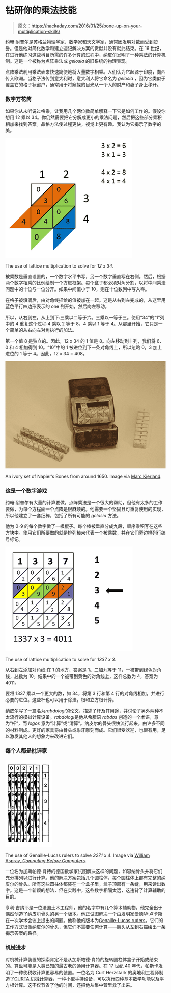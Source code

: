 # 钻研你的乘法技能

> 原文：<https://hackaday.com/2016/01/25/bone-up-on-your-multiplication-skills/>

约翰·耐普尔是苏格兰物理学家、数学家和天文学家，通常因发明对数而受到赞誉。但是他对简化数学和建立速记解决方案的贡献并没有就此结束。在 16 世纪，在进行他练习这些科目所需的许多计算的过程中，纳皮尔发明了一种乘法的计算机制。这是一个被称为点阵乘法或 *gelosia* 的旧系统的物理表现。

点阵乘法利用乘法表来快速简便地将大量数字相乘。人们认为它起源于印度，向西传入欧洲。当格子法传到意大利时，意大利人将它命名为 *gelosia* ，因为它类似于覆盖它的格子状窗户，通常用于将窥探的目光从一个人的财产和妻子身上移开。

### 数字万花筒

如果你从未听说过格乘，让我用几个两位数简单解释一下它是如何工作的。假设你想用 12 乘以 34。你仍然需要把它分解成更小的乘法问题，然后把这些部分乘积相加来找到答案。晶格方法使过程更快，视觉上更有趣。我认为它揭示了数字的美。

![lattice-mult](img/2a5d3ea176f070cc7494366283d1cd7b.png)

The use of lattice multiplication to solve for *12 x 34*.

被乘数是垂直设置的，一个数字水平书写，另一个数字垂直写在右侧。然后，根据两个数字相乘的比例绘制一个方框框架。每个盒子都必须对角分割，以将中间乘法问题中的十位与一位分开。如果中间值小于 10，则在十位数列中写入零。

在格子被填满后，由对角线描绘的值被加在一起。这是从右到左完成的，从这里用蓝色平行四边形表示的 one 列开始，然后向左移动。

所以，从右到左，从上到下:三乘以二等于六。三乘以一等于三。使用“34”的“1”列中的 4 重复这个过程:4 乘以 2 等于 8，4 乘以 1 等于 4。从那里开始，它只是一个简单的从右向左对角执行的加法。

第一个值 8 是独立的。因此，12 x 34 的 1 值是 8。向左移动到十列，我们将 6、0 和 4 相加得到 10。“10”中的 1 被进位到下一条对角线上，所以忽略 0，3 加上进位的 1 等于 4。因此，12 x 34 = 408。

![An ivory set of Napier's Bones from around 1650\. Image via Marc Kjerland.](img/2f1113f8dec1d129c79c700b8dd00425.png)

An ivory set of Napier’s Bones from around 1650\. Image via [Marc Kjerland](https://www.flickr.com/photos/marckjerland/7579454046).

### 这是一个数字游戏

约翰·耐普尔有大量的计算要做。点阵乘法是一个很大的帮助，但他有太多的工作要做，为每个方程画一个点阵是很麻烦的。他需要一个坚固且可重复使用的实现，所以他建立了一套细棒，包括了所有可能的 *gelosia* 方法。

他为 0-9 的每个数字做了一根棍子。每个棒被垂直分成九段，顺序乘积写在这些方块中。使用它们所要做的就是排列棒来代表一个被乘数，并在它们旁边排列行编号标记。

![The use of lattice multiplication to solve for 1337 x 3.](img/b3301d012c9450d765ba5fda931d3fc4.png)

The use of lattice multiplication to solve for *1337 x 3*.

从右到左添加对角线:在 1 的地方，答案是 1。二加九等于 11，一被带到绿色对角线，总数为 10。结果中的一个被带到黄色的对角线上，这样总数为 4，答案为 4011。

要将 1337 乘以一个更大的数，如 34，将第 3 行和第 4 行的对角线相加，并进行必要的进位。这些杆也可以用于除法，根和立方根计算。

纳皮尔写了一篇名为*rabdologi*的论文，描述了杆及其用途，并讨论了另外两种不太流行的模拟计算设备。*rabdologi*是他从希腊语 *rabdos* 创造的一个术语，意为“杆”，而 *logos* 意为“计算”或“清算”。纳皮尔的骨头很快流行起来，由许多不同的材料制成。更好的家具将由骨头或象牙雕刻而成。它们很受欢迎，也很有用，足以激发其他人的想象力来改进它们。

### 每个人都是批评家

![The use of Genaille-Lucas rulers to solve 3271 x 4\. Image via William Aspray, Computing Before Computers.](img/b6d9142f80f34baaa6d404c888c60048.png)

The use of Genaille-Lucas rulers to solve *3271 x 4*. Image via [William Aspray, *Computing Before Computers*](http://ed-thelen.org/comp-hist/CBC.html).

一位名为加斯帕德·肖特的德国数学家试图解决这样的问题，如容纳骨头并将它们充分排列以进行计算。他的解决方案包括几个圆柱体，每个圆柱体上都有完整的纳皮尔的骨头。所有这些圆柱体都装在一个盒子里，盒子顶部有一条缝，用来读出数字。这是一个新颖的想法，但在实践中，这些数字相隔太远，这违背了计算辅助的目的。

亨利·吉纳耶是一位法国土木工程师，他的名字中有几个算术辅助物，他完全出于偶然创造了纳皮尔骨头的另一个版本。他正试图解决一个由发明家爱德华·卢卡斯在一次学术会议上提出的问题。他称他的版本为[Genaille-Lucas ruders](https://en.wikipedia.org/wiki/Genaille%E2%80%93Lucas_rulers)。它们的工作方式很像纳皮尔的骨头，但它们不需要任何计算——箭头从左到右描绘出一条揭示答案的路径。

### 机械进步

对机械计算装置的探索肯定不是从加斯帕德·肖特的旋转圆柱体盒子开始或结束的。算盘可能是人类已知的最古老的通用计算器。在 17 世纪 40 年代，帕斯卡发明了一种使税收计算更容易的装置。一位名为 Curt Herzstark 的奥地利工程师制造了[CURTA 机械计算器](http://hackaday.com/2014/09/16/retrotechtacular-the-curta-mechanical-calculator/)，一种小型手持设备，可以执行四种基本数学功能以及平方根计算。这不仅节省了他的时间，还把他从集中营里救了出来。